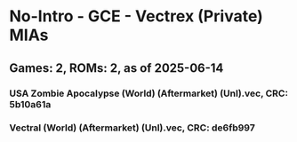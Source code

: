 # No-Intro - GCE - Vectrex (Private) MIAs
## Games: 2, ROMs: 2, as of 2025-06-14

### USA Zombie Apocalypse (World) (Aftermarket) (Unl).vec, CRC: 5b10a61a
### Vectral (World) (Aftermarket) (Unl).vec, CRC: de6fb997
